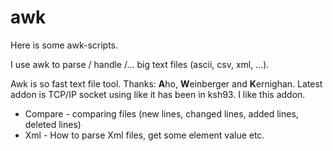 # awk
Here is some awk-scripts.

I use awk to parse / handle /... big text files (ascii, csv, xml, ...).

Awk is so fast text file tool. Thanks: **A**ho, **W**einberger and **K**ernighan.
Latest addon is TCP/IP socket using like it has been in ksh93. I like this addon.

  * Compare - comparing files (new lines, changed lines, added lines, deleted lines)
  * Xml - How to parse Xml files, get some element value etc.

